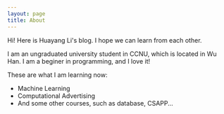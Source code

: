 ```yaml
---
layout: page
title: About
---
```


<p class="message">
  Hi! Here is Huayang Li's blog. I hope we can learn from each other.
</p>

I am an ungraduated university student in CCNU, which is located in Wu Han. 
I am a beginer in programming, and I love it!

These are what I am learning now:

* Machine Learning
* Computational Advertising
* And some other courses, such as database, CSAPP...